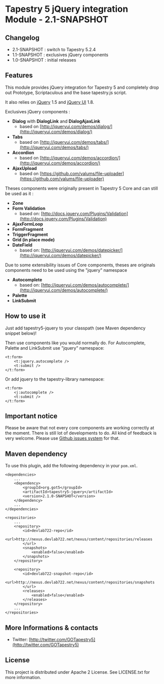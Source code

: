 # Tapestry 5 jQuery integration Module - 2.1-SNAPSHOT

## Changelog

- 2.1-SNAPSHOT : switch to Tapestry 5.2.4
- 1.1-SNAPSHOT : exclusives jQuery components
- 1.0-SNAPSHOT : initial releases

## Features

This module provides jQuery integration for Tapestry 5 and completely drop out Prototype, Scriptaculous and the base tapestry.js script. 

It also relies on [jQuery](http://jquery.com) 1.5 and [jQuery UI](http://jqueryui.com/) 1.8.

Exclusives jQuery components : 

- **Dialog** with **DialogLink** and **DialogAjaxLink**
	- based on [http://jqueryui.com/demos/dialog/](http://jqueryui.com/demos/dialog/)
- **Tabs** 
	- based on [http://jqueryui.com/demos/tabs/](http://jqueryui.com/demos/tabs/)	
- **Accordion** 
	- based on [http://jqueryui.com/demos/accordion/](http://jqueryui.com/demos/accordion/)	
- **AjaxUpload** 
	- based on [https://github.com/valums/file-uploader](https://github.com/valums/file-uploader)	

Theses components were originally present in Tapestry 5 Core and can still be used as it :

- **Zone**
- **Form Validation** 
	- based on: [http://docs.jquery.com/Plugins/Validation](http://docs.jquery.com/Plugins/Validation)
- **AjaxFormLoop**
- **FormFragment**
- **TriggerFragment**
- **Grid (in place mode)**
- **DateField**
    - based on: [http://jqueryui.com/demos/datepicker/](http://jqueryui.com/demos/datepicker/)

Due to some extensibility issues of Core components, theses are originals components need to be used using the "jquery" namespace

- **Autocomplete**
	- based on: [http://jqueryui.com/demos/autocomplete/](http://jqueryui.com/demos/autocomplete/)
- **Palette**
- **LinkSubmit**

## How to use it

Just add tapestry5-jquery to your classpath (see Maven dependency snippet below)!

Then use components like you would normally do. For Autocomplete, Palette and LinkSubmit use "jquery" namespace:
 
	<t:form>
        <t:jquery.autocomplete />
		<t:submit />
    </t:form>

Or add jquery to the tapestry-library namespace:

<html xmlns:t="http://tapestry.apache.org/schema/tapestry_5_1_0.xsd"
      xmlns:p="tapestry:parameter"
      xmlns:j="tapestry-library:jquery">

    <t:form>
        <j:autocomplete />
        <t:submit />
    </t:form>

</html>


## Important notice

Please be aware that not every core components are working correctly at the moment. There is still lot of developments to do. 
All kind of feedback is very welcome. Please use [Github issues system](http://github.com/got5/tapestry5-jquery/issues) for that.
 

## Maven dependency

To use this plugin, add the following dependency in your `pom.xml`.

	<dependencies>
		...
		<dependency>
			<groupId>org.got5</groupId>
			<artifactId>tapestry5-jquery</artifactId>
			<version>2.1.0-SNAPSHOT</version>
		</dependency>
		...
	</dependencies>
	
	<repositories>
		...
		<repository>
			<id>devlab722-repo</id>
			<url>http://nexus.devlab722.net/nexus/content/repositories/releases
			</url>
			<snapshots>
				<enabled>false</enabled>
			</snapshots>
		</repository>

		<repository>
			<id>devlab722-snapshot-repo</id>
			<url>http://nexus.devlab722.net/nexus/content/repositories/snapshots
			</url>
			<releases>
				<enabled>false</enabled>
			</releases>
		</repository>
		...
	</repositories>

## More Informations & contacts

* Twitter: [http://twitter.com/GOTapestry5](http://twitter.com/GOTapestry5)


## License

This project is distributed under Apache 2 License. See LICENSE.txt for more information.
